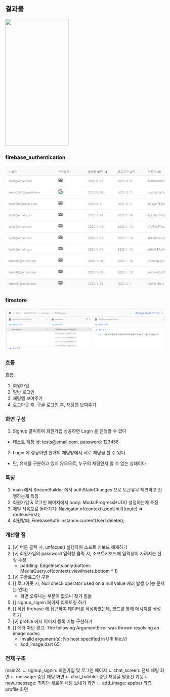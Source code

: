## 결과물
<img src="https://user-images.githubusercontent.com/43669992/226609963-47300358-ede3-40c3-861d-c63c0b56b3f4.gif" width="200" height="400"/>

### firebase_authentication
![](../../assets/main24/firebase_authentication_signup_and_signin.png)

### firestore
![](../../assets/main24/firestore.png)

### 흐름
흐름:
1. 회원가입
2. 일반 로그인
3. 채팅앱 보여주기 
4. 로그아웃 후, 구글 로그인 후, 채팅앱 보여주기

### 화면 구성
1. Signup 클릭하여 회원가입 성공하면 Login 을 진행할 수 있다
 - 테스트 계정 id: tests@email.com, password: 123456 
2. Login 에 성공하면 한개의 채팅방에서 서로 채팅을 할 수 있다
 - 단, 유저를 구분하고 있지 않으므로, 누구의 채팅인지 알 수 없는 상태이다 

### 특징
1. main 에서 StreamBuilder 에서 authStateChanges 으로 토큰유무 체크하고 진행하는게 특징
2. 회원가입 & 로그인 페이지에서 body: ModalProgressHUD() 설정하는게 특징
3. 제일 처음으로 돌아가기: Navigator.of(context).popUntil((route) => route.isFirst);
4. 회원탈퇴: FirebaseAuth.instance.currentUser!.delete();

### 개선할 점
1. [v] 버튼 클릭 시, unfocus() 실행하여 소프트 키보드 해제하기
2. [v] 회원가입의 password 입력창 클릭 시, 소프트키보드에 입력창이 가려지는 현상 수정
   - padding: EdgeInsets.only(bottom: MediaQuery.of(context).viewInsets.bottom * 1)
3. [v] 구글로그인 구현
4. [] 로그아웃 시, Null check operator used on a null value 에러 발생 (기능 문제는 없다)
   - 화면 오류나는 부분이 없으니 찾기 힘듦
5. [] signup_signin 페이지 리펙토링 하기
6. [] 직접 firebase 에 접근하여 데이터를 작성하였는데, 코드를 통해 메시지를 생성하기
7. [v] profile 에서 이미지 등록 기능 구현하기
8. [] 에러 아닌 경고: The following ArgumentError was thrown resolving an image codec
   - Invalid argument(s): No host specified in URI file:///
   - add_image.dart 65:

### 전체 구조
main24
ㄴ signup_signin: 회원가입 및 로그인 페이지
ㄴ chat_screen: 전체 채팅 화면
   ㄴ message: 중단 채팅 화면
      ㄴ chat_bubble: 중단 채팅글 말풍선 기능
   ㄴ new_message: 최하단 새로운 채팅 보내기 화면
   ㄴ add_image: appbar 좌측 profile 화면
